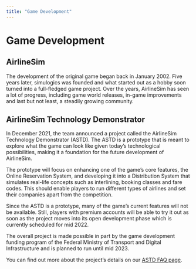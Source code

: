 ```yaml
---
title: "Game Development"
---
```


# Game Development

## AirlineSim

The development of the original game began back in January 2002. Five years later, simulogics was founded and what started out as a hobby soon turned into a full-fledged game project. Over the years, AirlineSim has seen a lot of progress, including game world releases, in-game improvements and last but not least, a steadily growing community.

## AirlineSim Technology Demonstrator

In December 2021, the team announced a project called the AirlineSim Technology Demonstrator (ASTD). The ASTD is a prototype that is meant to explore what the game can look like given today’s technological possibilities, making it a foundation for the future development of AirlineSim.

The prototype will focus on enhancing one of the game’s core features, the Online Reservation System, and developing it into a Distribution System that simulates real-life concepts such as interlining, booking classes and fare codes. This should enable players to run different types of airlines and set their companies apart from the competition.

Since the ASTD is a prototype, many of the game’s current features will not be available. Still, players with premium accounts will be able to try it out as soon as the project moves into its open development phase which is currently scheduled for mid 2022.

The overall project is made possible in part by the game development funding program of the Federal Ministry of Transport and Digital Infrastructure and is planned to run until mid 2023.

You can find out more about the project’s details on our [ASTD FAQ page](https://www.airlinesim.aero/en/technology-demonstrator).

